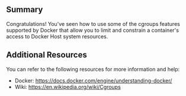 

## Summary

Congratulations! You've seen how to use some of the cgroups features supported by Docker that allow you to limit and constrain a container's access to Docker Host system resources.



## Additional Resources

You can refer to the following resources for more information and help:
- Docker: https://docs.docker.com/engine/understanding-docker/
- Wiki: https://en.wikipedia.org/wiki/Cgroups
